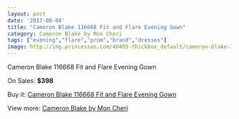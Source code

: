 ```yaml
---
layout: post
date: '2017-08-04'
title: "Cameron Blake 116668 Fit and Flare Evening Gown"
category: Cameron Blake by Mon Cheri
tags: ["evening","flare","prom","brand","dresses"]
image: http://img.princessan.com/40405-thickbox_default/cameron-blake-116668-fit-and-flare-evening-gown.jpg
---
```

Cameron Blake 116668 Fit and Flare Evening Gown

On Sales: **$398**
<a href="https://www.princessan.com/en/cameron-blake-by-mon-cheri/18919-cameron-blake-116668-fit-and-flare-evening-gown.html"><amp-img layout="responsive" width="600" height="600" src="//img.princessan.com/40405-thickbox_default/cameron-blake-116668-fit-and-flare-evening-gown.jpg" alt="Cameron Blake 116668 Fit and Flare Evening Gown 0" /></a>
<a href="https://www.princessan.com/en/cameron-blake-by-mon-cheri/18919-cameron-blake-116668-fit-and-flare-evening-gown.html"><amp-img layout="responsive" width="600" height="600" src="//img.princessan.com/40408-thickbox_default/cameron-blake-116668-fit-and-flare-evening-gown.jpg" alt="Cameron Blake 116668 Fit and Flare Evening Gown 1" /></a>
<a href="https://www.princessan.com/en/cameron-blake-by-mon-cheri/18919-cameron-blake-116668-fit-and-flare-evening-gown.html"><amp-img layout="responsive" width="600" height="600" src="//img.princessan.com/40407-thickbox_default/cameron-blake-116668-fit-and-flare-evening-gown.jpg" alt="Cameron Blake 116668 Fit and Flare Evening Gown 2" /></a>
<a href="https://www.princessan.com/en/cameron-blake-by-mon-cheri/18919-cameron-blake-116668-fit-and-flare-evening-gown.html"><amp-img layout="responsive" width="600" height="600" src="//img.princessan.com/40406-thickbox_default/cameron-blake-116668-fit-and-flare-evening-gown.jpg" alt="Cameron Blake 116668 Fit and Flare Evening Gown 3" /></a>

Buy it: [Cameron Blake 116668 Fit and Flare Evening Gown](https://www.princessan.com/en/cameron-blake-by-mon-cheri/18919-cameron-blake-116668-fit-and-flare-evening-gown.html "Cameron Blake 116668 Fit and Flare Evening Gown")

View more: [Cameron Blake by Mon Cheri](https://www.princessan.com/en/12-cameron-blake-by-mon-cheri "Cameron Blake by Mon Cheri")